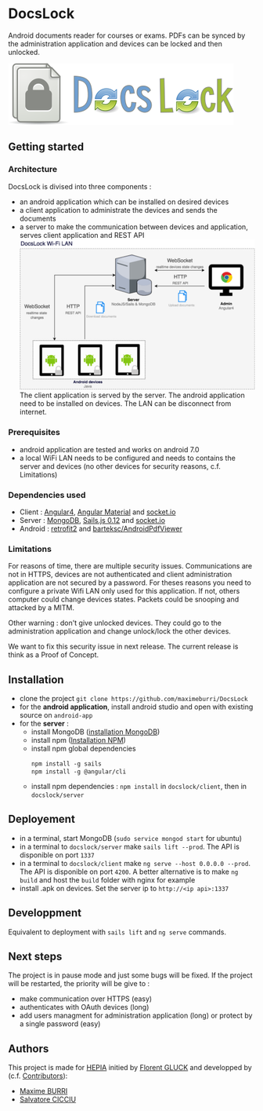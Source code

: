 # DocsLock
Android documents reader for courses or exams. PDFs can be synced by the administration application and devices can be locked and then unlocked. 

![Logo](docs/images/logo.png)

## Getting started
### Architecture
DocsLock is divised into three components : 
- an android application which can be installed on desired devices
- a client application to administrate the devices and sends the documents
- a server to make the communication between devices and application, serves client application and REST API 
![Architecture](docs/images/architecture.png)
The client application is served by the server. The android application need to be installed on devices. The LAN can be disconnect from internet.

### Prerequisites
- android application are tested and works on android 7.0
- a local WiFi LAN needs to be configured and needs to contains the server and devices (no other devices for security reasons, c.f. Limitations) 

### Dependencies used
- Client : [Angular4](https://angular.io/), [Angular Material](https://material.angular.io/) and [socket.io](https://socket.io/)
- Server : [MongoDB](https://www.mongodb.com/), [Sails.js 0.12](https://sailsjs.com/) and [socket.io](https://socket.io/)
- Android : [retrofit2](http://square.github.io/retrofit/) and [barteksc/AndroidPdfViewer](https://github.com/barteksc/AndroidPdfViewer)

### Limitations
For reasons of time, there are multiple security issues. Communications are not in HTTPS, devices are not authenticated and client administration application are not secured by a password. For theses reasons you need to configure a private Wifi LAN only used for this application. If not, others computer could change devices states. Packets could be snooping and attacked by a MITM.

Other warning : don't give unlocked devices. They could go to the administration application and change unlock/lock the other devices. 

We want to fix this security issue in next release. The current release is think as a Proof of Concept.

## Installation
- clone the project `git clone https://github.com/maximeburri/DocsLock`
- for the **android application**, install android studio and open with existing source on `android-app`
- for the **server** : 
  - install MongoDB ([installation MongoDB](https://docs.mongodb.com/manual/installation/))
  - install npm ([Installation NPM](https://www.npmjs.com/get-npm)) 
  - install npm global dependencies 
    ```
    npm install -g sails
    npm install -g @angular/cli
    ```
  - install npm dependencies : `npm install` in `docslock/client`, then in `docslock/server`

## Deployement
- in a terminal, start MongoDB (`sudo service mongod start` for ubuntu)
- in a terminal to `docslock/server` make `sails lift --prod`. The API is disponible on port `1337`
- in a terminal to `docslock/client` make `ng serve --host 0.0.0.0 --prod`. The API is disponible on port `4200`. A better alternative is to make `ng build` and host the `build` folder with nginx for example
- install .apk on devices. Set the server ip to `http://<ip api>:1337`


## Developpment
Equivalent to deployment with `sails lift` and `ng serve` commands.

## Next steps
The project is in pause mode and just some bugs will be fixed. If the project will be restarted, the priority will be give to :
- make communication over HTTPS (easy)
- authenticates with OAuth devices (long)
- add users managment for administration application (long) or protect by a single password (easy)

## Authors
This project is made for [HEPIA](http://hepia.hesge.ch/) initied by [Florent GLUCK](https://github.com/florentgluck) and developped by (c.f. [Contributors](https://github.com/maximeburri/DocsLock/graphs/contributors)): 
- [Maxime BURRI](https://github.com/maximeburri)
- [Salvatore CICCIU](https://github.com/sa)
